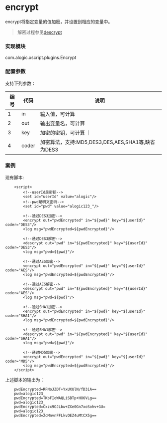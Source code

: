 encrypt
=======
encrypt将指定变量的值加密，并设置到相应的变量中。

> 解密过程参见[descrypt](descrypt.md)


### 实现模块

com.alogic.xscript.plugins.Encrypt

### 配置参数

支持下列参数：

| 编号 | 代码 | 说明 |
| ---- | ---- | ---- |
| 1 | in | 输入值，可计算 |
| 2 | out | 输出变量名，可计算 |
| 3 | key | 加密的密钥，可计算 ｜
| 4 | coder | 加密算法，支持:MD5,DES3,DES,AES,SHA1等,缺省为DES3 |

### 案例

现有脚本:

```
	<script>
		<!--userId是密钥-->
        <set id="userId" value="alogic"/>
        <!--pwd是明文密码-->
        <set id="pwd" value="alogic123_"/>
        
        <!--通过DES3加密-->
        <encrypt out="pwdEncrypted" in="${pwd}" key="${userId}" coder="DES3"/>
        <log msg="pwdEncrypted=${pwdEncrypted}"/>
        
        <!--通过DES3解密-->
        <descrypt out="pwd" in="${pwdEncrypted}" key="${userId}" coder="DES3"/>
        <log msg="pwd=${pwd}"/>
        
        <!--通过AES加密-->
        <encrypt out="pwdEncrypted" in="${pwd}" key="${userId}" coder="AES"/>
        <log msg="pwdEncrypted=${pwdEncrypted}"/>
        
        <!--通过AES解密-->
        <descrypt out="pwd" in="${pwdEncrypted}" key="${userId}" coder="AES"/>
        <log msg="pwd=${pwd}"/>
        
        <!--通过SHA1加密-->
        <encrypt out="pwdEncrypted" in="${pwd}" key="${userId}" coder="SHA1"/>
        <log msg="pwdEncrypted=${pwdEncrypted}"/>
        
        <!--通过SHA1解密-->
        <descrypt out="pwd" in="${pwdEncrypted}" key="${userId}" coder="SHA1"/>
        <log msg="pwd=${pwd}"/>
        
        <!--通过MD5加密-->
        <encrypt out="pwdEncrypted" in="${pwd}" key="${userId}" coder="MD5"/>
        <log msg="pwdEncrypted=${pwdEncrypted}"/>	
	</script>
```
上述脚本的输出为：
```
	pwdEncrypted=RFNoJZDT+YxUXUlN/fD3iA==
	pwd=alogic123_
	pwdEncrypted=TKbFIoWAQLiSBTp+HO6VLg==
	pwd=alogic123_
	pwdEncrypted=Cxzx9OJLbw+ZXe0Gn7xoSohv+GU=
	pwd=alogic123_
	pwdEncrypted=2cMnvnFFLkvOEZ4uMtCX5g==
```


